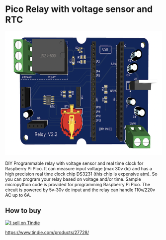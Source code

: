 # Pico Relay with voltage sensor and RTC


<IMG height="400px" alt="Pico Relay PCB" src="https://github.com/thewestlabs/pico-relay/blob/main/Pico%20Relay%20V2.2.png" />

DIY Programmable relay with voltage sensor and real time clock for Raspberry Pi Pico. It can measure input voltage (max 30v dc) and has a high precision real time clock chip DS3231 (this chip is expensive atm). So you can program your relay based on voltage and/or time. Sample micropython code is provided for programming Raspberry Pi Pico. The circuit is powered by 5v-30v dc input and the relay can handle 110v/220v AC up to 6A.

## How to buy
<a href="https://www.tindie.com/stores/westlabs/?ref=offsite_badges&utm_source=sellers_cyrils&utm_medium=badges&utm_campaign=badge_medium"><img src="https://d2ss6ovg47m0r5.cloudfront.net/badges/tindie-mediums.png" alt="I sell on Tindie" width="150" height="78"></a>

https://www.tindie.com/products/27728/
